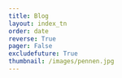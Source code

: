 ```yaml
---
title: Blog
layout: index_tn
order: date
reverse: True
pager: False
excludefuture: True
thumbnail: /images/pennen.jpg
---
```



<!--

Kwetsbaar vs. weerloos

Impulsen om ons emotioneel te prikkelen; giftige relatie met media.

Hoe bedrijven ons oplichten:
    * https://www.vrt.be/vrtnws/nl/2019/01/21/farma-verkoopt-oude-geneesmiddelen-onder-nieuwe-naam-voor-meer-g/
    
-->